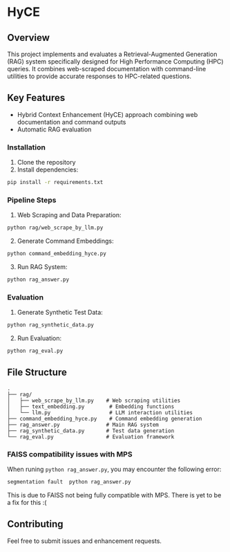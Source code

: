 # HyCE

## Overview
This project implements and evaluates a Retrieval-Augmented Generation (RAG) system specifically designed for High Performance Computing (HPC) queries. It combines web-scraped documentation with command-line utilities to provide accurate responses to HPC-related questions.

## Key Features
- Hybrid Context Enhancement (HyCE) approach combining web documentation and command outputs
- Automatic RAG evaluation

### Installation
1. Clone the repository
2. Install dependencies:
```bash
pip install -r requirements.txt
```

### Pipeline Steps

1. Web Scraping and Data Preparation:
```bash
python rag/web_scrape_by_llm.py
```

2. Generate Command Embeddings:
```bash
python command_embedding_hyce.py
```

3. Run RAG System:
```bash
python rag_answer.py
```

### Evaluation

1. Generate Synthetic Test Data:
```bash
python rag_synthetic_data.py
```

2. Run Evaluation:
```bash
python rag_eval.py
```

## File Structure
```
.
├── rag/
│   ├── web_scrape_by_llm.py    # Web scraping utilities
│   ├── text_embedding.py        # Embedding functions
│   └── llm.py                   # LLM interaction utilities
├── command_embedding_hyce.py    # Command embedding generation
├── rag_answer.py               # Main RAG system
├── rag_synthetic_data.py       # Test data generation
└── rag_eval.py                 # Evaluation framework
```

### FAISS compatibility issues with MPS

When runing ```python rag_answer.py```, you may encounter the following error:
```bash
segmentation fault  python rag_answer.py
```
This is due to FAISS not being fully compatible with MPS. There is yet to be a fix for this :(

## Contributing
Feel free to submit issues and enhancement requests.


